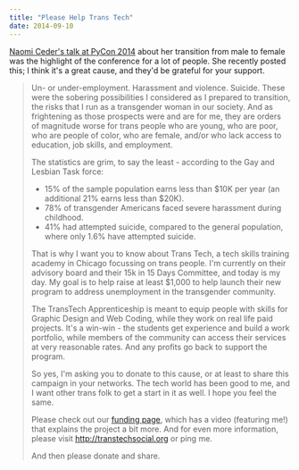 ```yaml
---
title: "Please Help Trans Tech"
date: 2014-09-10
---
```

<p>
  <a href="https://www.youtube.com/watch?v=4R6FXtZl154">Naomi Ceder's talk at PyCon 2014</a>
  about her transition from male to female
  was the highlight of the conference for a lot of people.
  She recently posted this;
  I think it's a great cause,
  and they'd be grateful for your support.
</p>
<blockquote>
  <p>
    Un- or under-employment. Harassment and violence. Suicide. These
    were the sobering possibilities I considered as I prepared to
    transition, the risks that I run as a transgender woman in our
    society. And as frightening as those prospects were and are for
    me, they are orders of magnitude worse for trans people who are
    young, who are poor, who are people of color, who are female,
    and/or who lack access to education, job skills, and employment.
  </p>
  <p>
    The statistics are grim, to say the least - according to the Gay
    and Lesbian Task force:
  </p>
  <ul>
    <li>
      15% of the sample population earns less than $10K per year (an
      additional 21% earns less than $20K).
    </li>
    <li>
      78% of transgender Americans faced severe harassment during
      childhood.
    </li>
    <li>
      41% had attempted suicide, compared to the general population,
      where only 1.6% have attempted suicide.
    </li>
  </ul>
  <p>
    That is why I want you to know about Trans Tech, a tech skills
    training academy in Chicago focussing on trans people. I'm
    currently on their advisory board and their 15k in 15 Days
    Committee, and today is my day. My goal is to help raise at least
    $1,000 to help launch their new program to address unemployment in
    the transgender community.
  </p>
  <p>
    The TransTech Apprenticeship is meant to equip people with skills
    for Graphic Design and Web Coding, while they work on real life
    paid projects. It's a win-win - the students get experience and
    build a work portfolio, while members of the community can access
    their services at very reasonable rates. And any profits go back
    to support the program.
  </p>
  <p>
    So yes, I'm asking you to donate to this cause, or at least to
    share this campaign in your networks. The tech world has been good
    to me, and I want other trans folk to get a start in it as well. I
    hope you feel the same.
  </p>
  <p>
    Please check out
    our <a href="http://igg.me/at/transtechsocial/x">funding page</a>,
    which has a video (featuring me!) that explains the project a bit
    more. And for even more information, please visit
    <a href="http://transtechsocial.org">http://transtechsocial.org</a>
    or ping me.
  </p>
  <p>
    And then please donate and share.
  </p>
</blockquote>
